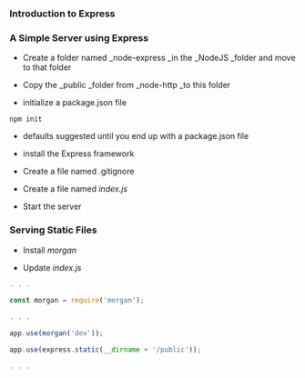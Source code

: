 ### Introduction to Express

### A Simple Server using Express

* Create a folder named \_node-express \_in the \_NodeJS \_folder and move to that folder

* Copy the \_public \_folder from \_node-http \_to this folder

* initialize a package.json file

```
npm init
```

* defaults suggested until you end up with a package.json file
* install the Express framework

* Create a file named .gitignore

* Create a file named _index.js_

* Start the server



### Serving Static Files

* Install _morgan_

* Update _index.js_

```js
. . .

const morgan = require('morgan');

. . .

app.use(morgan('dev'));

app.use(express.static(__dirname + '/public'));

. . .
```



